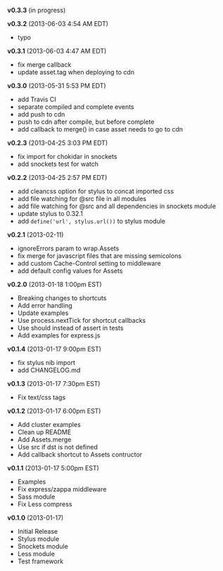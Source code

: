 **v0.3.3** (in progress)

**v0.3.2** (2013-06-03 4:54 AM EDT)

  * typo

**v0.3.1** (2013-06-03 4:47 AM EDT)

 * fix merge callback
 * update asset.tag when deploying to cdn

**v0.3.0** (2013-05-31 5:53 PM EDT)

 * add Travis CI
 * separate compiled and complete events
 * add push to cdn
 * push to cdn after compile, but before complete
 * add callback to merge() in case asset needs to go to cdn

**v0.2.3** (2013-04-25 3:03 PM EDT)

 * fix import for chokidar in snockets
 * add snockets test for watch

**v0.2.2** (2013-04-25 2:57 PM EDT)

 * add cleancss option for stylus to concat imported css
 * add file watching for @src file in all modules
 * add file watching for @src and all dependencies in snockets module
 * update stylus to 0.32.1
 * add `define('url', stylus.url())` to stylus module

**v0.2.1** (2013-02-11)

 * ignoreErrors param to wrap.Assets
 * fix merge for javascript files that are missing semicolons
 * add custom Cache-Control setting to middleware
 * add default config values for Assets

**v0.2.0** (2013-01-18 1:00pm EST)

 * Breaking changes to shortcuts
 * Add error handling
 * Update examples
 * Use process.nextTick for shortcut callbacks
 * Use should instead of assert in tests
 * Add examples for express.js

**v0.1.4** (2013-01-17 9:00pm EST)

 * fix stylus nib import
 * add CHANGELOG.md

**v0.1.3** (2013-01-17 7:30pm EST)

 * Fix text/css tags

**v0.1.2** (2013-01-17 6:00pm EST)

 * Add cluster examples
 * Clean up README
 * Add Assets.merge
 * Use src if dst is not defined
 * Add callback shortcut to Assets contructor

**v0.1.1** (2013-01-17 5:00pm EST)

 * Examples
 * Fix express/zappa middleware
 * Sass module
 * Fix Less compress

**v0.1.0** (2013-01-17)

 * Initial Release
 * Stylus module
 * Snockets module
 * Less module
 * Test framework
